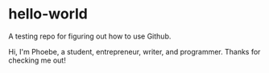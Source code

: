 # hello-world
A testing repo for figuring out how to use Github.

Hi, I'm Phoebe, a student, entrepreneur, writer, and programmer. Thanks for checking me out!

